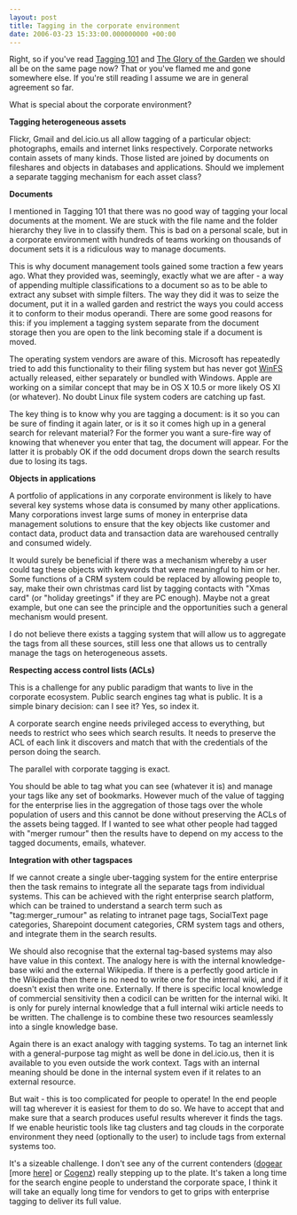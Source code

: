 ```yaml
---
layout: post
title: Tagging in the corporate environment
date: 2006-03-23 15:33:00.000000000 +00:00
---
```

Right, so if you've read <a href="http://dominicsayers.wordpress.com/2006/03/23/tagging-101/">Tagging 101</a> and <a href="http://dominicsayers.wordpress.com/2006/03/23/the-glory-of-the-garden/">The Glory of the Garden</a> we should all be on the same page now? That or you've flamed me and gone somewhere else. If you're still reading I assume we are in general agreement so far.

What is special about the corporate environment?

<strong>Tagging heterogeneous assets</strong>

Flickr, Gmail and del.icio.us all allow tagging of a particular object: photographs, emails and internet links respectively. Corporate networks contain assets of many kinds. Those listed are joined by documents on fileshares and objects in databases and applications. Should we implement a separate tagging mechanism for each asset class?

<strong>Documents</strong>

I mentioned in Tagging 101 that there was no good way of tagging your local documents at the moment. We are stuck with the file name and the folder hierarchy they live in to classify them. This is bad on a personal scale, but in a corporate environment with hundreds of teams working on thousands of document sets it is a ridiculous way to manage documents.

This is why document management tools gained some traction a few years ago. What they provided was, seemingly, exactly what we are after - a way of appending multiple classifications to a document so as to be able to extract any subset with simple filters. The way they did it was to seize the document, put it in a walled garden and restrict the ways you could access it to conform to their modus operandi. There are some good reasons for this: if you implement a tagging system separate from the document storage then you are open to the link becoming stale if a document is moved.

The operating system vendors are aware of this. Microsoft has repeatedly tried to add this functionality to their filing system but has never got <a href="http://en.wikipedia.org/wiki/WinFS">WinFS</a> actually released, either separately or bundled with Windows. Apple are working on a similar concept that may be in OS X 10.5 or more likely OS XI (or whatever). No doubt Linux file system coders are catching up fast.

The key thing is to know why you are tagging a document: is it so you can be sure of finding it again later, or is it so it comes high up in a general search for relevant material? For the former you want a sure-fire way of knowing that whenever you enter that tag, the document will appear. For the latter it is probably OK if the odd document drops down the search results due to losing its tags.

<strong>Objects in applications</strong>

A portfolio of applications in any corporate environment is likely to have several key systems whose data is consumed by many other applications. Many corporations invest large sums of money in enterprise data management solutions to ensure that the key objects like customer and contact data, product data and transaction data are warehoused centrally and consumed widely.

It would surely be beneficial if there was a mechanism whereby a user could tag these objects with keywords that were meaningful to him or her. Some functions of a CRM system could be replaced by allowing people to, say, make their own christmas card list by tagging contacts with "Xmas card" (or "holiday greetings" if they are PC enough). Maybe not a great example, but one can see the principle and the opportunities such a general mechanism would present.

I do not believe there exists a tagging system that will allow us to aggregate the tags from all these sources, still less one that allows us to centrally manage the tags on heterogeneous assets.

<strong>Respecting access control lists (ACLs)</strong>

This is a challenge for any public paradigm that wants to live in the corporate ecosystem. Public search engines tag what is public. It is a simple binary decision: can I see it? Yes, so index it.

A corporate search engine needs privileged access to everything, but needs to restrict who sees which search results. It needs to preserve the ACL of each link it discovers and match that with the credentials of the person doing the search.

The parallel with corporate tagging is exact.

You should be able to tag what you can see (whatever it is) and manage your tags like any set of bookmarks. However much of the value of tagging for the enterprise lies in the aggregation of those tags over the whole population of users and this cannot be done without preserving the ACLs of the assets being tagged. If I wanted to see what other people had tagged with "merger rumour" then the results have to depend on my access to the tagged documents, emails, whatever.

<strong>Integration with other tagspaces</strong>

If we cannot create a single uber-tagging system for the entire enterprise then the task remains to integrate all the separate tags from individual systems. This can be achieved with the right enterprise search platform, which can be trained to understand a search term such as "tag:merger_rumour" as relating to intranet page tags, SocialText page categories, Sharepoint document categories, CRM system tags and others, and integrate them in the search results.

We should also recognise that the external tag-based systems may also have value in this context. The analogy here is with the internal knowledge-base wiki and the external Wikipedia. If there is a perfectly good article in the Wikipedia then there is no need to write one for the internal wiki, and if it doesn't exist then write one. Externally. If there is specific local knowledge of commercial sensitivity then a codicil can be written for the internal wiki. It is only for purely internal knowledge that a full internal wiki article needs to be written. The challenge is to combine these two resources seamlessly into a single knowledge base.

Again there is an exact analogy with tagging systems. To tag an internet link with a general-purpose tag might as well be done in del.icio.us, then it is available to you even outside the work context. Tags with an internal meaning should be done in the internal system even if it relates to an external resource.

But wait - this is too complicated for people to operate! In the end people will tag wherever it is easiest for them to do so. We have to accept that and make sure that a search produces useful results wherever it finds the tags. If we enable heuristic tools like tag clusters and tag clouds in the corporate environment they need (optionally to the user) to include tags from external systems too.

It's a sizeable challenge. I don't see any of the current contenders (<a href="http://domino.watson.ibm.com/cambridge/research.nsf/242252765710c19485256979004d289c/1c181ee5fbcf59fb852570fc0052ad75">dogear</a> [more <a href="http://acmqueue.com/modules.php?name=Content&amp;pa=showpage&amp;pid=344">here</a>] or <a href="http://blog.cogenz.com/?p=8">Cogenz</a>) really stepping up to the plate. It's taken a long time for the search engine people to understand the corporate space, I think it will take an equally long time for vendors to get to grips with enterprise tagging to deliver its full value.
